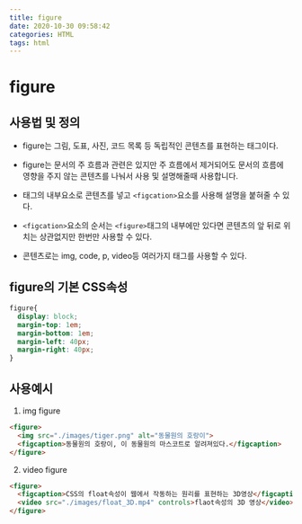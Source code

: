 ```yaml
---
title: figure
date: 2020-10-30 09:58:42
categories: HTML
tags: html
---
```


# figure

## 사용법 및 정의

- figure는 그림, 도표, 사진, 코드 목록 등 독립적인 콘텐츠를 표현하는 태그이다.

- figure는 문서의 주 흐름과 관련은 있지만 주 흐름에서 제거되어도 문서의 흐름에 영향을 주지 않는 콘텐츠를 나눠서 사용 및 설명해줄때 사용합니다.

- 태그의 내부요소로 콘텐츠를 넣고 `<figcation>`요소를 사용해 설명을 붙혀줄 수 있다.

- `<figcation>`요소의 순서는 `<figure>`태그의 내부에만 있다면 콘텐츠의 앞 뒤로 위치는 상관없지만 한번만 사용할 수 있다.

- 콘텐츠로는 img, code, p, video등 여러가지 태그를 사용할 수 있다.

## figure의 기본 CSS속성
```css
figure{
  display: block;
  margin-top: 1em;
  margin-bottom: 1em;
  margin-left: 40px;
  margin-right: 40px;
}
```

## 사용예시

1. img figure

```html
<figure>
  <img src="./images/tiger.png" alt="동물원의 호랑이">
  <figcaption>동물원의 호랑이, 이 동물원의 마스코트로 알려져있다.</figcaption>
</figure>
```

2. video figure

```html
<figure>
  <figcaption>CSS의 float속성이 웹에서 작동하는 원리를 표현하는 3D영상</figcaption>
  <video src="./images/float_3D.mp4" controls>flaot속성의 3D 영상</video>
</figure>
```